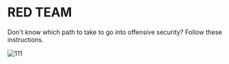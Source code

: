 # RED TEAM

Don't know which path to take to go into offensive security? Follow these instructions.



![111](https://github.com/user-attachments/assets/8a48622c-f49a-4035-9fac-fc23b49909f8)
